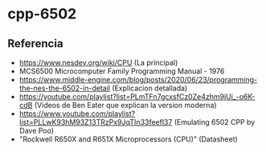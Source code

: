 # cpp-6502


## Referencia
* https://www.nesdev.org/wiki/CPU (La principal)
* MCS6500 Microcomputer Family Programming Manual - 1976
* https://www.middle-engine.com/blog/posts/2020/06/23/programming-the-nes-the-6502-in-detail (Explicacion detallada)
* https://youtube.com/playlist?list=PLmTFn7gcxsfCz0Ze4zhm9jUi_-o6K-cdB (Videos de Ben Eater que explican la version moderna)
* https://www.youtube.com/playlist?list=PLLwK93hM93Z13TRzPx9JqTIn33feefl37 (Emulating 6502 CPP by Dave Poo)
* "Rockwell R650X and R651X Microprocessors (CPU)" (Datasheet)

